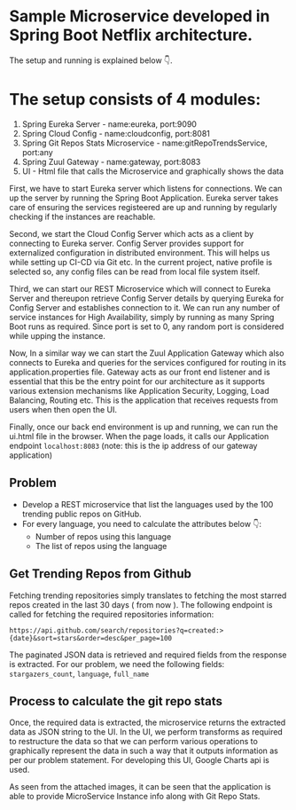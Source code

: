 # Sample Microservice developed in Spring Boot Netflix architecture.

The setup and running is explained below 👇.

# The setup consists of 4 modules:
1. Spring Eureka Server - name:eureka, port:9090
2. Spring Cloud Config - name:cloudconfig, port:8081
3. Spring Git Repos Stats Microservice - name:gitRepoTrendsService, port:any
4. Spring Zuul Gateway - name:gateway, port:8083
5. UI - Html file that calls the Microservice and graphically shows the data

First, we have to start Eureka server which listens for connections. We can up the server by running the Spring Boot Application. Eureka server takes care of ensuring the services registeered are up and running by regularly checking if the instances are reachable.

Second, we start the Cloud Config Server which acts as a client by connecting to Eureka server. Config Server provides support for externalized configuration in distributed environment. This will helps us while setting up CI-CD via Git etc. In the current project, native profile is selected so, any config files can be read from local file system itself.

Third, we can start our REST Microservice which will connect to Eureka Server and thereupon retrieve Config Server details by querying Eureka for Config Server and establishes connection to it. We can run any number of service instances for High Availability, simply by running as many Spring Boot runs as required. Since port is set to 0, any random port is considered while upping the instance.

Now, In a similar way we can start the Zuul Application Gateway which also connects to Eureka and queries for the services configured for routing in its application.properties file. Gateway acts as our front end listener and is essential that this be the entry point for our architecture as it supports various extension mechanisms like Application Security, Logging, Load Balancing, Routing etc. This is the application that receives requests from users when then open the UI.

Finally, once our back end environment is up and running, we can run the ui.html file in the browser. When the page loads, it calls our Application endpoint ```localhost:8083``` (note: this is the ip address of our gateway application)


## Problem

- Develop a REST microservice that list the languages used by the 100 trending public repos on GitHub.
- For every language, you need to calculate the attributes below 👇:
    - Number of repos using this language
    - The list of repos using the language

## Get Trending Repos from Github

Fetching trending repositories simply translates to fetching the most starred repos created in the last 30 days ( from now ). The following endpoint is called for fetching the required repositories information:

```
https://api.github.com/search/repositories?q=created:>{date}&sort=stars&order=desc&per_page=100
```

The paginated JSON data is retrieved and required fields from the response is extracted. For our problem, we need the following fields: ```stargazers_count```, ```language```, ```full_name```


## Process to calculate the git repo stats
Once, the required data is extracted, the microservice returns the extracted data as JSON string to the UI. In the UI, we perform transforms as required to restructure the data so that we can perform various operations to graphically represent the data in such a way that it outputs information as per our problem statement. For developing this UI, Google Charts api is used.

As seen from the attached images, it can be seen that the application is able to provide MicroService Instance info along with Git Repo Stats.
